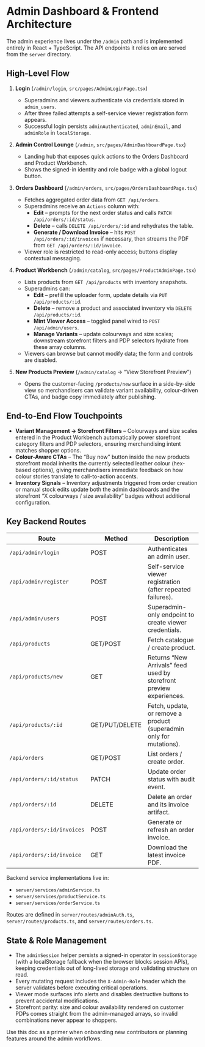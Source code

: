 # Admin Dashboard & Frontend Architecture

The admin experience lives under the `/admin` path and is implemented entirely in React + TypeScript. The API endpoints it relies on are served from the `server` directory.

## High-Level Flow

1. **Login** (`/admin/login`, `src/pages/AdminLoginPage.tsx`)
   - Superadmins and viewers authenticate via credentials stored in `admin_users`.
   - After three failed attempts a self-service viewer registration form appears.
   - Successful login persists `adminAuthenticated`, `adminEmail`, and `adminRole` in `localStorage`.

2. **Admin Control Lounge** (`/admin`, `src/pages/AdminDashboardPage.tsx`)
   - Landing hub that exposes quick actions to the Orders Dashboard and Product Workbench.
   - Shows the signed-in identity and role badge with a global logout button.

3. **Orders Dashboard** (`/admin/orders`, `src/pages/OrdersDashboardPage.tsx`)
   - Fetches aggregated order data from `GET /api/orders`.
   - Superadmins receive an `Actions` column with:
     - **Edit** – prompts for the next order status and calls `PATCH /api/orders/:id/status`.
     - **Delete** – calls `DELETE /api/orders/:id` and rehydrates the table.
     - **Generate / Download Invoice** – hits `POST /api/orders/:id/invoices` if necessary, then streams the PDF from `GET /api/orders/:id/invoice`.
   - Viewer role is restricted to read-only access; buttons display contextual messaging.

4. **Product Workbench** (`/admin/catalog`, `src/pages/ProductAdminPage.tsx`)
   - Lists products from `GET /api/products` with inventory snapshots.
   - Superadmins can:
     - **Edit** – prefill the uploader form, update details via `PUT /api/products/:id`.
     - **Delete** – remove a product and associated inventory via `DELETE /api/products/:id`.
     - **Mint Viewer Access** – toggled panel wired to `POST /api/admin/users`.
     - **Manage Variants** – update colourways and size scales; downstream storefront filters and PDP selectors hydrate from these array columns.
   - Viewers can browse but cannot modify data; the form and controls are disabled.

5. **New Products Preview** (`/admin/catalog` → “View Storefront Preview”)
   - Opens the customer-facing `/products/new` surface in a side-by-side view so merchandisers can validate variant availability, colour-driven CTAs, and badge copy immediately after publishing.

## End-to-End Flow Touchpoints

- **Variant Management → Storefront Filters** – Colourways and size scales entered in the Product Workbench automatically power storefront category filters and PDP selectors, ensuring merchandising intent matches shopper options.
- **Colour-Aware CTAs** – The “Buy now” button inside the new products storefront modal inherits the currently selected leather colour (hex-based options), giving merchandisers immediate feedback on how colour stories translate to call-to-action accents.
- **Inventory Signals** – Inventory adjustments triggered from order creation or manual stock edits update both the admin dashboards and the storefront “X colourways / size availability” badges without additional configuration.

## Key Backend Routes

| Route | Method | Description |
| --- | --- | --- |
| `/api/admin/login` | POST | Authenticates an admin user. |
| `/api/admin/register` | POST | Self-service viewer registration (after repeated failures). |
| `/api/admin/users` | POST | Superadmin-only endpoint to create viewer credentials. |
| `/api/products` | GET/POST | Fetch catalogue / create product. |
| `/api/products/new` | GET | Returns “New Arrivals” feed used by storefront preview experiences. |
| `/api/products/:id` | GET/PUT/DELETE | Fetch, update, or remove a product (superadmin only for mutations). |
| `/api/orders` | GET/POST | List orders / create order. |
| `/api/orders/:id/status` | PATCH | Update order status with audit event. |
| `/api/orders/:id` | DELETE | Delete an order and its invoice artifact. |
| `/api/orders/:id/invoices` | POST | Generate or refresh an order invoice. |
| `/api/orders/:id/invoice` | GET | Download the latest invoice PDF. |

Backend service implementations live in:
- `server/services/adminService.ts`
- `server/services/productService.ts`
- `server/services/orderService.ts`

Routes are defined in `server/routes/adminAuth.ts`, `server/routes/products.ts`, and `server/routes/orders.ts`.

## State & Role Management

- The `adminSession` helper persists a signed-in operator in `sessionStorage` (with a localStorage fallback when the browser blocks session APIs), keeping credentials out of long-lived storage and validating structure on read.
- Every mutating request includes the `X-Admin-Role` header which the server validates before executing critical operations.
- Viewer mode surfaces info alerts and disables destructive buttons to prevent accidental modifications.
- Storefront parity: size and colour availability rendered on customer PDPs comes straight from the admin-managed arrays, so invalid combinations never appear to shoppers.

Use this doc as a primer when onboarding new contributors or planning features around the admin workflows.

